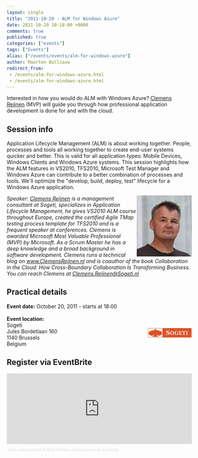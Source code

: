 ```yaml
---
layout: single
title: "2011-10-20 - ALM for Windows Azure"
date: 2011-10-20 10:18:00 +0000
comments: true
published: true
categories: ["events"]
tags: ["Events"]
alias: ["/events/events/alm-for-windows-azure"]
author: Maarten Balliauw
redirect_from:
 - /events/alm-for-windows-azure.html
 - /events/alm-for-windows-azure.html
---
```


<p>Interested in how you would do ALM with Windows Azure? <a href="http://www.clemensreijnen.nl" target="_blank">Clemens Reijnen</a>&nbsp;(MVP) will guide you through how professional application development is done for and with the cloud.</p>
<h2>Session info</h2>
<p>Application Lifecycle Management (ALM) is about working together. People, processes and tools all working together to create end-user systems quicker and better. This is valid for all application types: Mobile Devices, Windows Clients and Windows Azure systems. This session highlights how the ALM features in VS2010, TFS2010, Microsoft Test Manager and Windows Azure can contribute to a better combination of processes and tools. We'll optimize the "develop, build, deploy, test" lifecycle for a Windows Azure application.</p>
<p><em><img alt="" align="right" src="/assets/media/speakers/clemens-reijnen.jpg" width="150" height="166">Speaker: <a href="http://www.clemensreijnen.nl" target="_blank">Clemens Reijnen</a>&nbsp;is a management consultant at Sogeti, specializes in Application Lifecycle Management, he gives VS2010 ALM course throughout Europe, created the certified Agile TMap testing process template for TFS2010 and is a frequent speaker at conferences. Clemens is awarded Microsoft Most Valuable Professional (MVP) by Microsoft. As a Scrum Master he has a deep knowledge and a broad background in software development. Clemens runs a technical blog on <a href="http://www.ClemensReijnen.nl">www.ClemensReijnen.nl</a> and is coauthor of the book Collaboration in the Cloud: How Cross-Boundary Collaboration Is Transforming Business. You can reach Clemens at <a href="mailto:Clemens.Reijnen@Sogeti.nl">Clemens.Reijnen@Sogeti.nl</a></em></p>
<h2>Practical details</h2>
<p><strong>Event date:</strong> October 20, 2011 - starts at 18:00<br><br><strong>Event location:<br></strong><img alt="" align="right" src="/assets/media/sponsors/logo-sogeti.jpg" width="120" height="60">Sogeti<br>Jules Bordetlaan 160<br>1140 Brussels<br>Belgium</p>
<h2>Register via EventBrite</h2>
<div style="width: 100%; text-align: left;"><iframe vspace="0" height="192" marginheight="5" src="http://www.eventbrite.com/tickets-external?eid=1966127741&amp;ref=etckt" frameborder="0" width="100%" allowtransparency="true" marginwidth="5" scrolling="auto" hspace="0"></iframe>
<div style="font-family: Helvetica, Arial; font-size: 10px; padding: 5px 0 5px; margin: 2px; width: 100%; text-align: left;"><a style="color: #ddd; text-decoration: none;" href="http://www.eventbrite.com/r/etckt" target="_blank">Event registration</a><span style="color: #ddd;"> for </span><a style="color: #ddd; text-decoration: none;" href="http://www.eventbrite.com/event/1966127741?ref=etckt" target="_blank">ALM for Windows Azure</a><span style="color: #ddd;"> powered by </span><a style="color: #ddd; text-decoration: none;" href="http://www.eventbrite.com?ref=etckt" target="_blank">Eventbrite</a></div>
</div>







